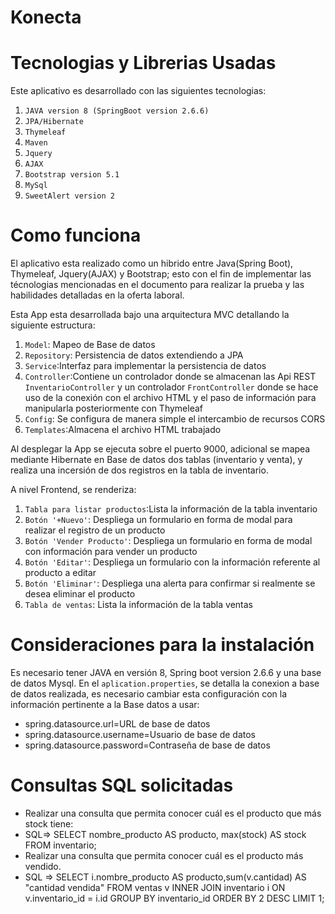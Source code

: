 # Konecta

# Tecnologias y Librerias Usadas

Este aplicativo es desarrollado con las siguientes tecnologias:
1. `JAVA version 8 (SpringBoot version 2.6.6)`
2. `JPA/Hibernate`
3. `Thymeleaf`
4. `Maven`
5. `Jquery`
6. `AJAX`
7. `Bootstrap version 5.1`
8. `MySql`
9. `SweetAlert version 2`

# Como funciona

El aplicativo esta realizado como un hibrido entre Java(Spring Boot), Thymeleaf, Jquery(AJAX) y Bootstrap; esto con el fin de implementar las técnologias mencionadas en el documento para realizar la prueba y las habilidades detalladas en la oferta laboral.

Esta App esta desarrollada bajo una arquitectura MVC detallando la siguiente estructura:
1. `Model`: Mapeo de Base de datos
2. `Repository`: Persistencia de datos extendiendo a JPA
3. `Service`:Interfaz para implementar la persistencia de datos
4. `Controller`:Contiene un controlador donde se almacenan las Api REST `InventarioController` y un controlador `FrontController` donde se hace uso de la conexión con el archivo HTML y el paso de información para manipularla posteriormente con Thymeleaf
5. `Config`: Se configura de manera simple el intercambio de recursos CORS
6. `Templates`:Almacena el archivo HTML trabajado

Al desplegar la App se ejecuta sobre el puerto 9000, adicional se mapea mediante Hibernate en Base de datos dos tablas (inventario y venta), y realiza una incersión de dos registros en la tabla de inventario.

A nivel Frontend, se renderiza:
1. `Tabla para listar productos`:Lista la información de la tabla inventario
2. `Botón '+Nuevo'`: Despliega un formulario en forma de modal para realizar el registro de un producto
3. `Botón 'Vender Producto'`: Despliega un formulario en forma de modal con información para vender un producto
4. `Botón 'Editar'`: Despliega un formulario con la información referente al producto a editar
5. `Botón 'Eliminar'`: Despliega una alerta para confirmar si realmente se desea eliminar el producto
6. `Tabla de ventas`: Lista la información de la tabla ventas

# Consideraciones para la instalación

Es necesario tener JAVA en versión 8, Spring boot version 2.6.6 y una base de datos Mysql.
En el `aplication.properties`, se detalla la conexion a base de datos realizada, es necesario cambiar esta configuración con la información pertinente a la Base datos a usar:
* spring.datasource.url=URL de base de datos
* spring.datasource.username=Usuario de base de datos
* spring.datasource.password=Contraseña de base de datos

# Consultas SQL solicitadas

* Realizar una consulta que permita conocer cuál es el producto que más stock tiene:
* SQL=> SELECT nombre_producto AS producto, max(stock) AS stock FROM inventario;
* Realizar una consulta que permita conocer cuál es el producto más vendido.
* SQL => SELECT i.nombre_producto AS producto,sum(v.cantidad) AS "cantidad vendida"  FROM ventas v
  INNER JOIN inventario i ON v.inventario_id = i.id
  GROUP BY  inventario_id ORDER BY 2 DESC LIMIT 1;



